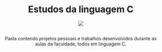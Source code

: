 

<div align="center">
  <h1>Estudos da linguagem C</h1>
  
  <img src="https://img.shields.io/badge/Linguagem C-3949AB.svg?style=for-the-badge&logo=c&logoColor=white">
  <br><br>
  
  <p>Pasta contendo projetos pessoais e trabalhos desenvolvidos durante as aulas da faculdade, todos em linguagem C.</p>
</div>




